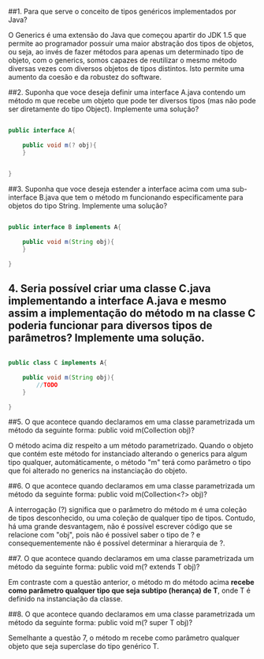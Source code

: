##1. Para que serve o conceito de tipos genéricos implementados por Java?

O Generics é uma extensão do Java que começou apartir do JDK 1.5 que permite ao programador possuir uma maior abstração dos tipos de objetos, ou seja, ao invés de fazer métodos para apenas um determinado tipo de objeto, com o generics, somos capazes de reutilizar o mesmo método diversas vezes com diversos objetos de tipos distintos. Isto permite uma aumento da coesão e da robustez do software. 


##2. Suponha que voce deseja definir uma interface A.java contendo um método m que recebe um objeto que pode ter diversos tipos (mas não pode ser diretamente do tipo Object). Implemente uma solução?


```java

public interface A{
	
	public void m(? obj){
	}
	

}

```

##3. Suponha que voce deseja estender a interface acima com uma sub-interface B.java que tem o método m funcionando especificamente para objetos do tipo String. Implemente uma solução?

```java

public interface B implements A{
	
	public void m(String obj){
	}
	
}

```

## 4. Seria possível criar uma classe C.java implementando a interface A.java e mesmo assim a implementação do método m na classe C poderia funcionar para diversos tipos de parâmetros? Implemente uma solução.

```java

public class C implements A{
	
	public void m(String obj){
		//TODO
	}
	
}

```


##5. O que acontece quando declaramos em uma classe parametrizada um método da seguinte forma: public void m(Collection<T> obj)?

O método acima diz respeito a um método parametrizado. Quando o objeto que contém este método for instanciado alterando o generics para algum tipo qualquer, automáticamente, o método "m" terá como parâmetro o tipo que foi alterado no generics na instanciação do objeto. 

##6. O que acontece quando declaramos em uma classe parametrizada um método da seguinte forma: public void m(Collection<?> obj)?

A interrogação (?) significa que o parâmetro do método m é uma coleção de tipos desconhecido, ou uma coleção de qualquer tipo de tipos. Contudo, há uma grande desvantagem, não é possível escrever código que se relacione com "obj", pois não é possível saber o tipo de ? e consequementemente não é possível determinar a hierarquia de ?.

##7. O que acontece quando declaramos em uma classe parametrizada um método da seguinte forma: public void m(? extends T obj)?

Em contraste com a questão anterior, o método m do método acima __recebe como parâmetro qualquer tipo que seja subtipo (herança) de T__, onde T é definido na instanciação da classe. 

##8. O que acontece quando declaramos em uma classe parametrizada um método da seguinte forma: public void m(? super T obj)?

Semelhante a questão 7, o método m recebe como parâmetro qualquer objeto que seja superclase do tipo genérico T. 


























